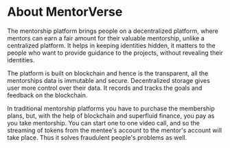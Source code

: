 # About MentorVerse

The mentorship platform brings people on a decentralized platform, where mentors can earn a fair amount for their valuable mentorship, unlike a centralized platform. It helps in keeping identities hidden, it matters to the people who want to provide guidance to the projects, without revealing their identities.

The platform is built on blockchain and hence is the transparent, all the mentorships data is immutable and secure. Decentralized storage gives user more control over their data. It records and tracks the goals and feedback on the blockchain.

In traditional mentorship platforms you have to purchase the membership plans, but, with the help of blockchain and superfluid finance, you pay as you take mentorship. You can start one to one video call, and so the streaming of tokens from the mentee's account to the mentor's account will take place. Thus it solves fraudulent people's problems as well.
